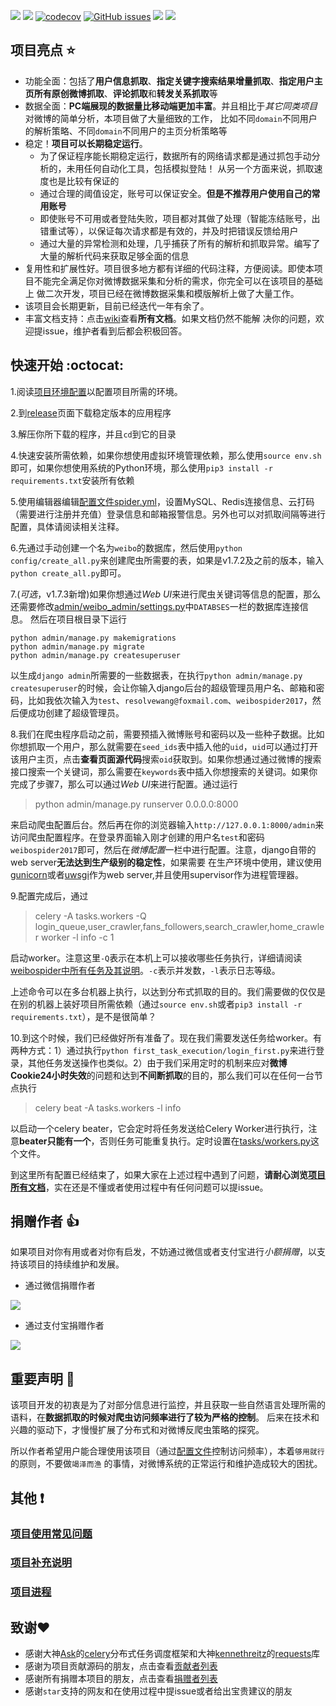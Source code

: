 
[![](https://img.shields.io/badge/python-3-brightgreen.svg)](https://www.python.org/downloads/)
[![](https://travis-ci.org/SpiderClub/weibospider.svg?branch=master)](https://travis-ci.org/SpiderClub/weibospider)
[![codecov](https://codecov.io/gh/SpiderClub/weibospider/branch/master/graph/badge.svg)](https://codecov.io/gh/SpiderClub/weibospider)
[![GitHub issues](https://img.shields.io/github/issues/SpiderClub/weibospider.svg?style=plastic)](https://github.com/SpiderClub/weibospider/issues)
[![](https://img.shields.io/badge/Say%20Thanks-!-1EAEDB.svg)](https://saythanks.io/to/ResolveWang)
[![](https://img.shields.io/badge/license-MIT-blue.svg)](LICENSE)

## 项目亮点 :star:
- 功能全面：包括了**用户信息抓取**、**指定关键字搜索结果增量抓取**、**指定用户主页所有原创微博抓取**、**评论抓取**和**转发关系抓取**等
- 数据全面：**PC端展现的数据量比移动端更加丰富**。并且相比于*其它同类项目*对微博的简单分析，本项目做了大量细致的工作，
比如不同`domain`不同用户的解析策略、不同`domain`不同用户的主页分析策略等
- 稳定！**项目可以长期稳定运行**。
  - 为了保证程序能长期稳定运行，数据所有的网络请求都是通过抓包手动分析的，未用任何自动化工具，包括模拟登陆！
  从另一个方面来说，抓取速度也是比较有保证的
  - 通过合理的阈值设定，账号可以保证安全。**但是不推荐用户使用自己的常用账号**
  - 即使账号不可用或者登陆失败，项目都对其做了处理（智能冻结账号，出错重试等），以保证每次请求都是有效的，并及时把错误反馈给用户
  - 通过大量的异常检测和处理，几乎捕获了所有的解析和抓取异常。编写了大量的解析代码来获取足够全面的信息
- 复用性和扩展性好。项目很多地方都有详细的代码注释，方便阅读。即使本项目不能完全满足你对微博数据采集和分析的需求，你完全可以在该项目的基础上
做二次开发，项目已经在微博数据采集和模版解析上做了大量工作。
- 该项目会长期更新，目前已经迭代一年有余了。
- 丰富文档支持：点击[wiki](https://github.com/ResolveWang/WeiboSpider/wiki)查看**所有文档**。如果文档仍然不能解
决你的问题，欢迎提issue，维护者看到后都会积极回答。

## 快速开始 :octocat:

1.阅读[项目环境配置](https://github.com/ResolveWang/WeiboSpider/wiki/%E5%88%86%E5%B8%83%E5%BC%8F%E7%88%AC%E8%99%AB%E7%8E%AF%E5%A2%83%E9%85%8D%E7%BD%AE)以配置项目所需的环境。

2.到[release](https://github.com/ResolveWang/weibospider/releases)页面下载稳定版本的应用程序

3.解压你所下载的程序，并且`cd`到它的目录

4.快速安装所需依赖，如果你想使用虚拟环境管理依赖，那么使用`source env.sh`即可，如果你想使用系统的Python环境，那么使用`pip3 install -r requirements.txt`安装所有依赖

5.使用编辑器编辑[配置文件spider.yml](config/spider.yaml)，设置MySQL、Redis连接信息、云打码（需要进行注册并充值）登录信息和邮箱报警信息。另外也可以对抓取间隔等进行配置，具体请阅读相关注释。

6.先通过手动创建一个名为`weibo`的数据库，然后使用`python config/create_all.py`来创建爬虫所需要的表，如果是v1.7.2及之前的版本，输入`python create_all.py`即可。

7.(*可选*，v1.7.3新增)如果你想通过*Web UI*来进行爬虫关键词等信息的配置，那么还需要修改[admin/weibo_admin/settings.py](./admin/weibo_admin/settings.py)中`DATABSES`一栏的数据库连接信息。
然后在项目根目录下运行
```shell
python admin/manage.py makemigrations
python admin/manage.py migrate
python admin/manage.py createsuperuser
```
以生成`django admin`所需要的一些数据表，在执行`python admin/manage.py createsuperuser`的时候，会让你输入django后台的超级管理员用户名、邮箱和密码，比如我依次输入为`test`、`resolvewang@foxmail.com`、`weibospider2017`，然后便成功创建了超级管理员。

8.我们在爬虫程序启动之前，需要预插入微博账号和密码以及一些种子数据。比如你想抓取一个用户，那么就需要在`seed_ids`表中插入他的`uid`，`uid`可以通过打开该用户主页，点击**查看页面源代码**搜索`oid`获取到。如果你想通过通过微博的搜索接口搜索一个关键词，那么需要在`keywords`表中插入你想搜索的关键词。如果你完成了步骤7，那么可以通过*Web UI*来进行配置。通过运行
> python admin/manage.py runserver 0.0.0.0:8000

来启动爬虫配置后台。然后再在你的浏览器输入`http://127.0.0.1:8000/admin`来访问爬虫配置程序。在登录界面输入刚才创建的用户名`test`和密码`weibospider2017`即可，然后在*微博配置*一栏中进行配置。注意，django自带的web server**无法达到生产级别的稳定性**，如果需要
在生产环境中使用，建议使用[gunicorn](http://gunicorn.org/)或者[uwsgi](https://github.com/unbit/uwsgi)作为web server,并且使用supervisor作为进程管理器。

9.配置完成后，通过
> celery -A tasks.workers -Q login_queue,user_crawler,fans_followers,search_crawler,home_crawler worker -l info -c 1

启动worker。注意这里`-Q`表示在本机上可以接收哪些任务执行，详细请阅读[weibospider中所有任务及其说明](https://github.com/ResolveWang/WeiboSpider/wiki/WeibSpider%E4%B8%AD%E6%89%80%E6%9C%89%E4%BB%BB%E5%8A%A1%E5%8F%8A%E5%85%B6%E4%BD%9C%E7%94%A8%E8%AF%B4%E6%98%8E)。`-c`表示并发数，`-l`表示日志等级。

上述命令可以在多台机器上执行，以达到分布式抓取的目的。我们需要做的仅仅是在别的机器上装好项目所需依赖（通过`source env.sh`或者`pip3 install -r requirements.txt`），是不是很简单？


10.到这个时候，我们已经做好所有准备了。现在我们需要发送任务给worker。有两种方式：1）通过执行`python first_task_execution/login_first.py`来进行登录，其他任务发送操作也类似。2）由于我们采用定时的机制来应对**微博Cookie24小时失效**的问题和达到**不间断抓取**的目的，那么我们可以在任何一台节点执行
> celery beat -A tasks.workers -l info

以启动一个celery beater，它会定时将任务发送给Celery Worker进行执行，注意**beater只能有一个**，否则任务可能重复执行。定时设置在[tasks/workers.py](./tasks/workers.py)这个文件。

到这里所有配置已经结束了，如果大家在上述过程中遇到了问题，**请耐心浏览[项目所有文档](https://github.com/ResolveWang/weibospider/wiki)**，实在还是不懂或者使用过程中有任何问题可以提issue。

## 捐赠作者 :thumbsup:

如果项目对你有用或者对你有启发，不妨通过微信或者支付宝进行*小额捐赠*，以支持该项目的持续维护和发展。

- 通过微信捐赠作者

 ![](http://opqm8qbph.bkt.clouddn.com/8371514638056_.pic.jpg?imageMogr2/thumbnail/!19p)

- 通过支付宝捐赠作者

 ![](http://opqm8qbph.bkt.clouddn.com/alipay.png?imageMogr2/thumbnail/!32p)

## 重要声明 :loudspeaker:
该项目开发的初衷是为了对部分信息进行监控，并且获取一些自然语言处理所需的语料，在**数据抓取的时候对爬虫访问频率进行了较为严格的控制**。
后来在技术和兴趣的驱动下，才慢慢扩展了分布式和对微博反爬虫策略的探究。

所以作者希望用户能合理使用该项目（通过[配置文件](./config/spider.yaml)控制访问频率），本着`够用就行`的原则，不要做`竭泽而渔`
的事情，对微博系统的正常运行和维护造成较大的困扰。

## 其他 :heavy_exclamation_mark:

### [项目使用常见问题](https://github.com/ResolveWang/weibospider/wiki/%E9%A1%B9%E7%9B%AE%E4%BD%BF%E7%94%A8%E5%B8%B8%E8%A7%81%E9%97%AE%E9%A2%98)
### [项目补充说明](https://github.com/ResolveWang/weibospider/wiki/%E9%A1%B9%E7%9B%AE%E8%A1%A5%E5%85%85%E8%AF%B4%E6%98%8E)
### [项目进程](https://github.com/ResolveWang/weibospider/wiki/%E9%A1%B9%E7%9B%AE%E8%AE%A1%E5%88%92%E5%92%8C%E8%BF%9B%E5%B1%95)

## 致谢:heart:
- 感谢大神[Ask](https://github.com/ask)的[celery](https://github.com/celery/celery)分布式任务调度框架和大神[kennethreitz](https://github.com/kennethreitz/requests)的[requests](https://github.com/kennethreitz/requests)库
- 感谢为项目贡献源码的朋友，点击查看[贡献者列表](./AUTHORS.rst)
- 感谢所有捐赠本项目的朋友，点击查看[捐赠者列表](https://github.com/ResolveWang/WeiboSpider/wiki/%E6%8D%90%E8%B5%A0%E8%AF%A5%E9%A1%B9%E7%9B%AE)
- 感谢`star`支持的网友和在使用过程中提issue或者给出宝贵建议的朋友
